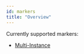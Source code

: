 ```yaml
---
id: markers
title: "Overview"
---
```


Currently supported markers:

* [Multi-Instance](multi-instance/multi-instance.md)
